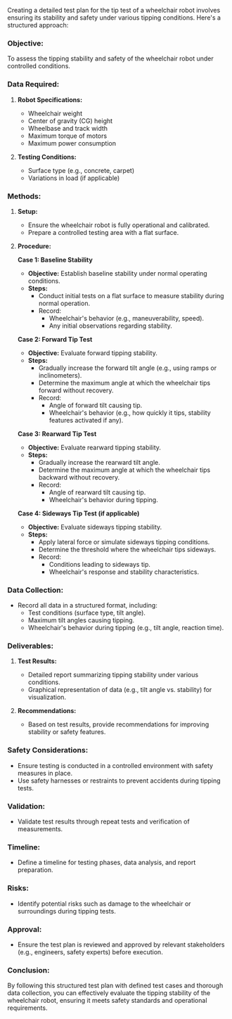 Creating a detailed test plan for the tip test of a wheelchair robot involves ensuring its stability and safety under various tipping conditions. Here's a structured approach:

### Objective:
To assess the tipping stability and safety of the wheelchair robot under controlled conditions.

### Data Required:
1. **Robot Specifications:**
   - Wheelchair weight
   - Center of gravity (CG) height
   - Wheelbase and track width
   - Maximum torque of motors
   - Maximum power consumption

2. **Testing Conditions:**
   - Surface type (e.g., concrete, carpet)
   - Variations in load (if applicable)

### Methods:
1. **Setup:**
   - Ensure the wheelchair robot is fully operational and calibrated.
   - Prepare a controlled testing area with a flat surface.

2. **Procedure:**

   **Case 1: Baseline Stability**
   - **Objective:** Establish baseline stability under normal operating conditions.
   - **Steps:**
     - Conduct initial tests on a flat surface to measure stability during normal operation.
     - Record:
       - Wheelchair's behavior (e.g., maneuverability, speed).
       - Any initial observations regarding stability.

   **Case 2: Forward Tip Test**
   - **Objective:** Evaluate forward tipping stability.
   - **Steps:**
     - Gradually increase the forward tilt angle (e.g., using ramps or inclinometers).
     - Determine the maximum angle at which the wheelchair tips forward without recovery.
     - Record:
       - Angle of forward tilt causing tip.
       - Wheelchair's behavior (e.g., how quickly it tips, stability features activated if any).

   **Case 3: Rearward Tip Test**
   - **Objective:** Evaluate rearward tipping stability.
   - **Steps:**
     - Gradually increase the rearward tilt angle.
     - Determine the maximum angle at which the wheelchair tips backward without recovery.
     - Record:
       - Angle of rearward tilt causing tip.
       - Wheelchair's behavior during tipping.

   **Case 4: Sideways Tip Test (if applicable)**
   - **Objective:** Evaluate sideways tipping stability.
   - **Steps:**
     - Apply lateral force or simulate sideways tipping conditions.
     - Determine the threshold where the wheelchair tips sideways.
     - Record:
       - Conditions leading to sideways tip.
       - Wheelchair's response and stability characteristics.

### Data Collection:
- Record all data in a structured format, including:
  - Test conditions (surface type, tilt angle).
  - Maximum tilt angles causing tipping.
  - Wheelchair's behavior during tipping (e.g., tilt angle, reaction time).

### Deliverables:
1. **Test Results:**
   - Detailed report summarizing tipping stability under various conditions.
   - Graphical representation of data (e.g., tilt angle vs. stability) for visualization.

2. **Recommendations:**
   - Based on test results, provide recommendations for improving stability or safety features.

### Safety Considerations:
- Ensure testing is conducted in a controlled environment with safety measures in place.
- Use safety harnesses or restraints to prevent accidents during tipping tests.

### Validation:
- Validate test results through repeat tests and verification of measurements.

### Timeline:
- Define a timeline for testing phases, data analysis, and report preparation.

### Risks:
- Identify potential risks such as damage to the wheelchair or surroundings during tipping tests.

### Approval:
- Ensure the test plan is reviewed and approved by relevant stakeholders (e.g., engineers, safety experts) before execution.

### Conclusion:
By following this structured test plan with defined test cases and thorough data collection, you can effectively evaluate the tipping stability of the wheelchair robot, ensuring it meets safety standards and operational requirements.